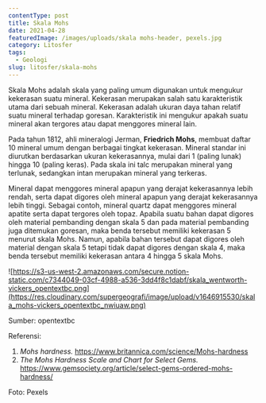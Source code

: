 ```yaml
---
contentType: post
title: Skala Mohs
date: 2021-04-28
featuredImage: /images/uploads/skala mohs-header, pexels.jpg
category: Litosfer
tags:
  - Geologi
slug: litosfer/skala-mohs
---
```

Skala Mohs adalah skala yang paling umum digunakan untuk mengukur kekerasan suatu mineral. Kekerasan merupakan salah satu karakteristik utama dari sebuah mineral. Kekerasan adalah ukuran daya tahan relatif suatu mineral terhadap goresan. Karakteristik ini mengukur apakah suatu mineral akan tergores atau dapat menggores mineral lain.

Pada tahun 1812, ahli mineralogi Jerman, **Friedrich Mohs**, membuat daftar 10 mineral umum dengan berbagai tingkat kekerasan. Mineral standar ini diurutkan berdasarkan ukuran kekerasannya, mulai dari 1 (paling lunak) hingga 10 (paling keras). Pada skala ini talc merupakan mineral yang terlunak, sedangkan intan merupakan mineral yang terkeras.

Mineral dapat menggores mineral apapun yang derajat kekerasannya lebih rendah, serta dapat digores oleh mineral apapun yang derajat kekerasannya lebih tinggi. Sebagai contoh, mineral quartz dapat menggores mineral apatite serta dapat tergores oleh topaz. Apabila suatu bahan dapat digores oleh material pembanding dengan skala 5 dan pada material pembanding juga ditemukan goresan, maka benda tersebut memiliki kekerasan 5 menurut skala Mohs. Namun, apabila bahan tersebut dapat digores oleh material dengan skala 5 tetapi tidak dapat digores dengan skala 4, maka benda tersebut memiliki kekerasan antara 4 hingga 5 skala Mohs.

![https://s3-us-west-2.amazonaws.com/secure.notion-static.com/c7344049-03cf-4988-a536-3dd4f8c1dabf/skala_wentworth-vickers_opentextbc.png](https://res.cloudinary.com/supergeografi/image/upload/v1646915530/skala_mohs-vickers_opentextbc_nwiuaw.png)

Sumber: opentextbc

Referensi: 

1. *Mohs hardness.* <https://www.britannica.com/science/Mohs-hardness>
2. *The Mohs Hardness Scale and Chart for Select Gems.* <https://www.gemsociety.org/article/select-gems-ordered-mohs-hardness/>

Foto: Pexels